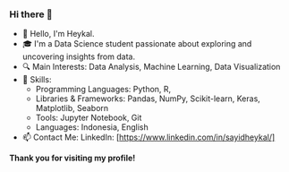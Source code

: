 ### Hi there 👋

- 👋 Hello, I'm Heykal.
- 🎓 I'm a Data Science student passionate about exploring and uncovering insights from data.
- 🔍 Main Interests: Data Analysis, Machine Learning, Data Visualization
- 🚀 Skills:
  * Programming Languages: Python, R, 
  * Libraries & Frameworks: Pandas, NumPy, Scikit-learn, Keras, Matplotlib, Seaborn
  * Tools: Jupyter Notebook, Git
  * Languages: Indonesia, English
- 📫 Contact Me: LinkedIn: [https://www.linkedin.com/in/sayidheykal/]<br>

**Thank you for visiting my profile!**
